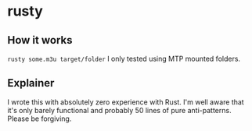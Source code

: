 # rusty
## How it works
`rusty some.m3u target/folder`
I only tested using MTP mounted folders.
## Explainer
I wrote this with absolutely zero experience with Rust. I'm well aware that it's only barely functional and probably 50 lines of pure anti-patterns. Please be forgiving.
